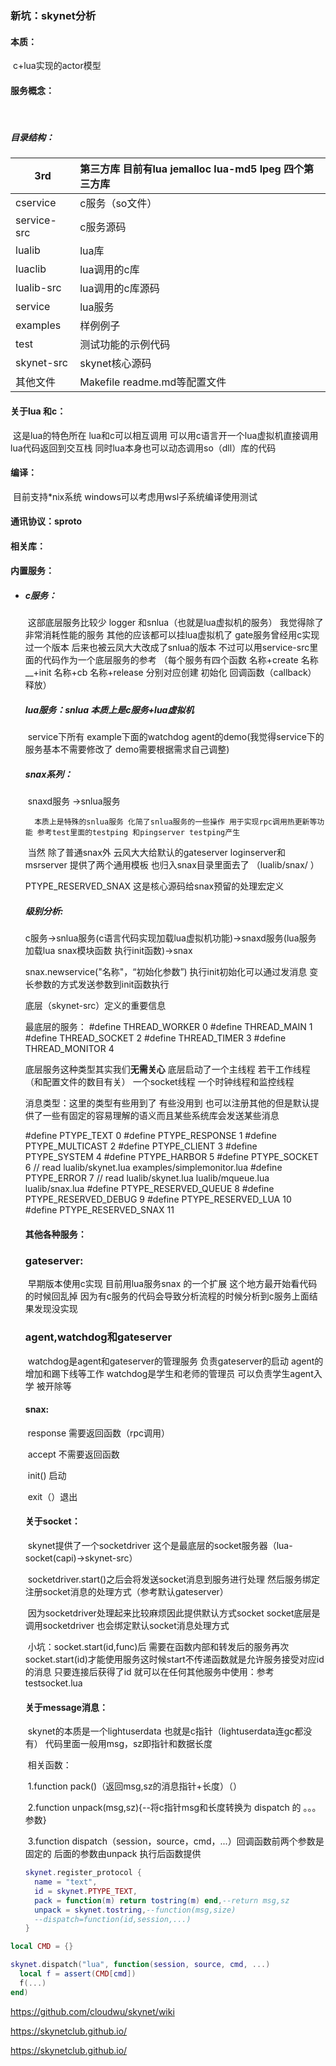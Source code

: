 ### 新坑：skynet分析



#### 本质：

​	c+lua实现的actor模型

#### 服务概念：

​	

##### 目录结构：

| 3rd         | 第三方库 目前有lua jemalloc lua-md5 lpeg 四个第三方库 |
| ----------- | :---------------------------------------------------- |
| cservice    | c服务（so文件）                                       |
| service-src | c服务源码                                             |
| lualib      | lua库                                                 |
| luaclib     | lua调用的c库                                          |
| lualib-src     | lua调用的c库源码                                       |
| service     | lua服务                                               |
| examples    | 样例例子                                              |
| test        | 测试功能的示例代码                                    |
| skynet-src  | skynet核心源码             |
| 其他文件    | Makefile readme.md等配置文件                          |

#### 关于lua 和c：

​	这是lua的特色所在 lua和c可以相互调用 可以用c语言开一个lua虚拟机直接调用lua代码返回到交互栈 同时lua本身也可以动态调用so（dll）库的代码 

#### 编译：

​	目前支持*nix系统 windows可以考虑用wsl子系统编译使用测试

#### 通讯协议：sproto



#### 相关库：

#### 内置服务：

- ##### 	 c服务：
   ​	这部底层服务比较少 logger 和snlua（也就是lua虚拟机的服务）    我觉得除了非常消耗性能的服务 其他的应该都可以挂lua虚拟机了  gate服务曾经用c实现过一个版本 后来也被云凤大大改成了snlua的版本 不过可以用service-src里面的代码作为一个底层服务的参考 （每个服务有四个函数 名称+create 名称__+init 名称+cb 名称+release 分别对应创建 初始化 回调函数（callback） 释放）

   ##### 	 	lua服务：snlua 本质上是c服务+lua虚拟机

   ​	service下所有 example下面的watchdog agent的demo(我觉得service下的服务基本不需要修改了 demo需要根据需求自己调整)

    ##### 	 snax系列：

   ​	snaxd服务 ->snlua服务

    	本质上是特殊的snlua服务 化简了snlua服务的一些操作 用于实现rpc调用热更新等功能 参考test里面的testping 和pingserver testping产生

   ​	当然 除了普通snax外 云风大大给默认的gateserver loginserver和msrserver 提供了两个通用模板 也归入snax目录里面去了 （lualib/snax/ ）

   PTYPE_RESERVED_SNAX 这是核心源码给snax预留的处理宏定义 

   ##### 级别分析:

   ​	c服务->snlua服务(c语言代码实现加载lua虚拟机功能)->snaxd服务(lua服务  加载lua snax模块函数 执行init函数)->snax

   snax.newservice("名称"，“初始化参数”)  执行init初始化可以通过发消息 变长参数的方式发送参数到init函数执行

   底层（skynet-src）定义的重要信息

   最底层的服务：
   	#define THREAD_WORKER 0
   	#define THREAD_MAIN 1
   	#define THREAD_SOCKET 2
   	#define THREAD_TIMER 3
   	#define THREAD_MONITOR 4

   底层服务这种类型其实我们**无需关心** 底层启动了一个主线程 若干工作线程（和配置文件的数目有关） 一个socket线程 一个时钟线程和监控线程

   消息类型：这里的类型有些用到了 有些没用到 也可以注册其他的但是默认提供了一些有固定的容易理解的语义而且某些系统库会发送某些消息

   	#define PTYPE_TEXT 0
   	#define PTYPE_RESPONSE 1
   	#define PTYPE_MULTICAST 2
   	#define PTYPE_CLIENT 3
   	#define PTYPE_SYSTEM 4
   	#define PTYPE_HARBOR 5
   	#define PTYPE_SOCKET 6
   	// read lualib/skynet.lua examples/simplemonitor.lua
   	#define PTYPE_ERROR 7
   	// read lualib/skynet.lua lualib/mqueue.lua lualib/snax.lua
   	#define PTYPE_RESERVED_QUEUE 8
   	#define PTYPE_RESERVED_DEBUG 9
   	#define PTYPE_RESERVED_LUA 10
   	#define PTYPE_RESERVED_SNAX 11

    #### 	 其他各种服务：

   ### gateserver:

   ​	早期版本使用c实现 目前用lua服务snax 的一个扩展 这个地方最开始看代码的时候回乱掉 因为有c服务的代码会导致分析流程的时候分析到c服务上面结果发现没实现

   ### 	agent,watchdog和gateserver

   ​			watchdog是agent和gateserver的管理服务 负责gateserver的启动 agent的增加和踢下线等工作	watchdog是学生和老师的管理员 可以负责学生agent入学 被开除等

   #### snax:

   ​	 response  需要返回函数（rpc调用）

   ​        accept       不需要返回函数

   ​        init() 启动

   ​        exit（）退出  

   #### 关于socket：

   ​	skynet提供了一个socketdriver 这个是最底层的socket服务器（lua-socket(capi)->skynet-src）

   ​	socketdriver.start()之后会将发送socket消息到服务进行处理 然后服务绑定注册socket消息的处理方式（参考默认gateserver）

   ​	因为socketdriver处理起来比较麻烦因此提供默认方式socket socket底层是调用socketdriver 也会绑定默认socket消息处理方式

   ​	小坑：socket.start(id,func)后 需要在函数内部和转发后的服务再次socket.start(id)才能使用服务这时候start不传递函数就是允许服务接受对应id的消息 只要连接后获得了id 就可以在任何其他服务中使用：参考testsocket.lua

   #### 关于message消息：

   ​	skynet的本质是一个lightuserdata 也就是c指针（lightuserdata连gc都没有） 代码里面一般用msg，sz即指针和数据长度 

   ​	相关函数：

   ​	1.function pack()（返回msg,sz的消息指针+长度）（）

   ​	2.function unpack(msg,sz){--将c指针msg和长度转换为 dispatch 的 。。。参数}

   ​	3.function dispatch（session，source，cmd，...）回调函数前两个参数是固定的  后面的参数由unpack 执行后函数提供

   ```lua
   skynet.register_protocol {
     name = "text",
     id = skynet.PTYPE_TEXT,
     pack = function(m) return tostring(m) end,--return msg,sz
     unpack = skynet.tostring,--function(msg,size)
     --dispatch=function(id,session,...)
   }
   ```

```lua
local CMD = {}

skynet.dispatch("lua", function(session, source, cmd, ...)
  local f = assert(CMD[cmd])
  f(...)
end)
```


   https://github.com/cloudwu/skynet/wiki

   https://skynetclub.github.io/

   https://skynetclub.github.io/